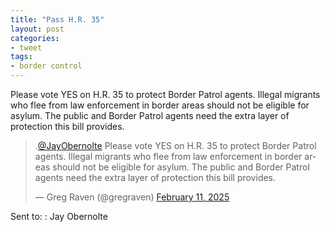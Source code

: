 ```yaml
---
title: "Pass H.R. 35"
layout: post
categories:
- tweet
tags:
- border control
---
```


Please vote YES on H.R. 35 to protect Border Patrol agents. Illegal migrants who flee from law enforcement in border areas should not be eligible for asylum. The public and Border Patrol agents need the extra layer of protection this bill provides.

<blockquote class="twitter-tweet"><p lang="en" dir="ltr">.<a href="https://twitter.com/JayObernolte?ref_src=twsrc%5Etfw">@JayObernolte</a> Please vote YES on H.R. 35 to protect Border Patrol agents. Illegal migrants who flee from law enforcement in border areas should not be eligible for asylum. The public and Border Patrol agents need the extra layer of protection this bill provides.</p>&mdash; Greg Raven (@gregraven) <a href="https://twitter.com/gregraven/status/1889335195817607322?ref_src=twsrc%5Etfw">February 11, 2025</a></blockquote> <script async src="https://platform.twitter.com/widgets.js" charset="utf-8"></script>

Sent to:
: Jay Obernolte
